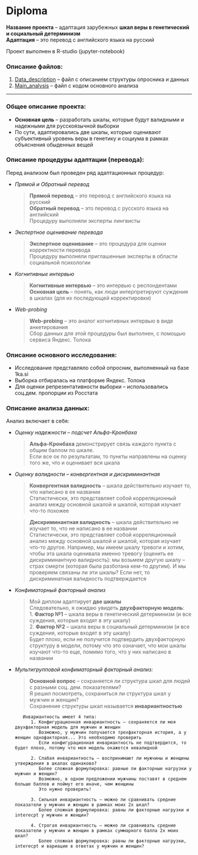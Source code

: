 # Diploma
**Название проекта** – адаптация зарубежных **шкал веры в генетический и социальный детерминизм**   
**Адаптация** – это перевод с английского языка на русский   

Проект выполнен в R-studio (jupyter-notebook)

### Описание файлов:
1. <a href="https://github.com/vladank99/Diploma/blob/main/Data_description.ipynb">Data_description</a> – файл с описанием структуры опросника и данных 
2. <a href="https://github.com/vladank99/Diploma/blob/main/Main_analysis.ipynb">Main_analysis</a> – файл с кодом основного анализа

--- 

### Общее описание проекта:
- **Основная цель** – разработать шкалы, которые будут валидными и надежными для русскоязычной выборки
- По сути, адаптировались две шкалы, которые оценивают субъективный уровень веры в генетику и социума в рамках объяснения обыденных вещей

### Описание процедуры адаптации (перевода):
Перед анализом был проведен ряд адаптационных процедур:
- *Прямой и Обратный перевод*  
     >  **Прямой перевод** – это перевод с английского языка на русский   
         **Обратный перевод** – это перевод с русского языка на английский   
         Процедуру выполняли эксперты лингвисты
  
- *Экспертное оценивание перевода*  
     >  **Экспертное оценивание** – это процедура для оценки корректности перевода     
           Процедуру выполняли приглашенные эксперты в области социальной психологии 
  
- *Когнитивные интервью*  
     >  **Когнитивные интервью** – это интервью с респондентами   
         **Основная цель** – понять, как люди интерпретируют суждения в шкалах (для их последующей корректировки)
  
- *Web-probing*
     >  **Web-probing** – это аналог когнитивных интервью в виде анкетирования   
         Cбор данных для этой процедуры был выполнен, с помощью сервиса Яндекс. Толока 

### Описание основного исследования:
- Исследование представляло собой опросник, выполненный на базе 1ka.si
- Выборка отбиралась на платформе Яндекс. Толока
- Для оценки репрезентативности выборки – использовались соц.дем. пропорции из Росстата

### Описание анализа данных:
Анализ включает в себя:
- *Оценку надежности – подсчет Альфа-Кронбаха* 
     >  **Альфа-Кронбаха** демонстрирует связь каждого пункта с общим баллом по шкале.   
         Если все ок по результатам, то пункты направлены на оценку того же, что и оценивает вся шкала
         
- *Оценку валидности – конвергентная и дискриминантная*     
     >  **Конвергентная валидность** – шкала действительно изучает то, что написано в ее названии    
         Статистически, это представляет собой корреляционный анализ между основной шкалой и шкалой, которая изучает что-то похожее   
         
     >  **Дискриминантная валидность** – шкала действительно не изучает то, что не написано в ее названии   
            Статистически, это представляет собой корреляционный анализ между основной шкалой и шкалой, которая изучает что-то другое. Например, мы имеем шкалу тревоги и хотим, чтобы эта шкала оценивала именно тревогу (оценить ее дискриминантную валидность): мы возьмем другую шкалу – страх смерти (которая была разботана кем-то другим). И мы проверяем связаны ли эти шкалы? Если нет, то дискриминатная валидность подтверждается
    
-  *Конфиматорный факторный анализ* 
     >  Мой диплом адаптирует **две шкалы**  
             Следовательно, я ожидаю увидеть **двухфакторную модель**:   
             1.  **Фактор №1** – шкала веры в генетический детерминизм (и все суждения, которые входят в эту шкалу)  
             2.  **Фактор №2** – шкала веры в социальный детерминизм (и все суждения, которые входят в эту шкалу)   
             Будет плохо, если не получится подтвердить двухфакторную структуру в модели, потому что это означает, что мои шкалы изучают что-то еще, помимо того, что у них написано в названии 
          
- *Мультигрупповой конфиматорный факторный анализ:*
     >  **Основной вопрос** – сохраняется ли структура шкал для людей с разными соц. дем. показателями?   
         Я решил посмотреть, сохраниться ли структура шкал у мужчин и женщин?    
         Сохранение структуры шкал называется **инвариантностью**   
         
         Инвариантность имеет 4 типа:
            1. Конфигурационная инвариантность – сохраняется ли моя двухфакторная модель для мужчин и женщин 
               Возможно, у мужчин получается трехфакторная история, а у женщин однофакторная... Это необходимо проверить 
               Если конфигурационная инвариантность не подтвердится, то будет плохо, потому что моя модель окажется невалидной
               
            2. Слабая инвариантность – воспринимают ли мужчины и женщины утверждения в шкалах одинаково?   
               Более сложная формулировка: равные ли факторные нагрузки у мужчин и женщин?
               Возможно, в одном предложении мужчины поставят в среднем больше баллов и поймут его иначе, чем женщины 
               Это нужно проверить!
               
            3. Сильная инвариантность – можно ли сравнивать средние показатели у мужчин и женщин в рамках моих 2х шкал?
               Более сложная формулировка: равны ли факторные нагрузки и interecpt у мужчин и женщин?
               
            4. Строгая инвариантность – можно ли сравнивать средние показатели у мужчин и женщин в рамках суммарного балла 2х моих шкал?
               Более сложная формулировка: равны ли факторные нагрузки, interecpt и вариации в ответах у мужчин и женщин?
